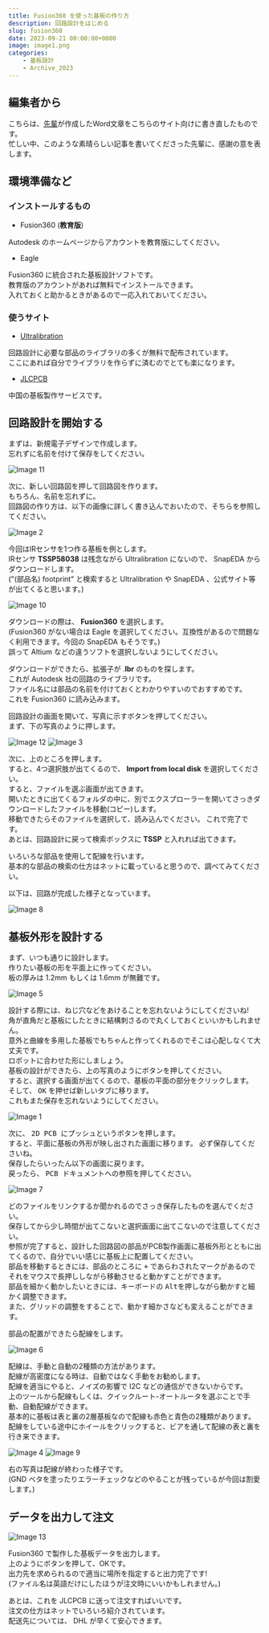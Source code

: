 ```yaml
---
title: Fusion360 を使った基板の作り方
description: 回路設計をはじめる
slug: fusion360
date: 2023-09-21 00:00:00+0000
image: image1.png
categories:
    - 基板設計
    - Archive_2023
---
```


## 編集者から
こちらは、[先輩](https://github.com/negi-tech)が作成したWord文章をこちらのサイト向けに書き直したものです。<br />
忙しい中、このような素晴らしい記事を書いてくださった先輩に、感謝の意を表します。<br />

## 環境準備など

### インストールするもの
- Fusion360 (**教育版**)

Autodesk のホームページからアカウントを教育版にしてください。<br />

- Eagle

Fusion360 に統合された基板設計ソフトです。<br />
教育版のアカウントがあれば無料でインストールできます。<br />
入れておくと助かるときがあるので一応入れておいてください。<br />

### 使うサイト
- [Ultralibration](https://www.ultralibrarian.com/)

回路設計に必要な部品のライブラリの多くが無料で配布されています。<br />
ここにあれば自分でライブラリを作らずに済むのでとても楽になります。<br />

- [JLCPCB](https://jlcpcb.com/)

中国の基板製作サービスです。<br />

## 回路設計を開始する
まずは、<kbd>新規電子デザイン</kbd>で作成します。<br />
忘れずに名前を付けて保存をしてください。<br />

![Image 11](image11.png)

次に、<kbd>新しい回路図</kbd>を押して回路図を作ります。<br />
もちろん、名前を忘れずに。<br />
回路図の作り方は、以下の画像に詳しく書き込んでおいたので、そちらを参照してください。<br />

![Image 2](image2.jpg)

今回はIRセンサを1つ作る基板を例とします。<br />
IRセンサ **TSSP58038** は残念ながら Ultralibration にないので、 SnapEDA からダウンロードします。<br />
("(部品名) footprint" と検索すると Ultralibration や SnapEDA 、公式サイト等が出てくると思います。)<br />

![Image 10](image10.png)

ダウンロードの際は、 **Fusion360** を選択します。<br />
(Fusion360 がない場合は Eagle を選択してください。互換性があるので問題なく利用できます。今回の SnapEDA もそうです。)<br />
誤って Altium などの違うソフトを選択しないようにしてください。<br />

ダウンロードができたら、拡張子が .**lbr** のものを探します。<br />
これが Autodesk 社の回路のライブラリです。<br />
ファイル名には部品の名前を付けておくとわかりやすいのでおすすめです。<br />
これを Fusion360 に読み込みます。<br />

回路設計の画面を開いて、写真に示すボタンを押してください。<br />
まず、下の写真のように押します。<br />

![Image 12](image12.png)
![Image 3](image3.png)

次に、上のところを押します。<br />
すると、4つ選択肢が出てくるので、 **Import from local disk** を選択してください。<br />
すると、ファイルを選ぶ画面が出てきます。<br />
開いたときに出てくるフォルダの中に、別でエクスプローラーを開いてさっきダウンロードしたファイルを移動(コピー)します。<br />
移動できたらそのファイルを選択して、読み込んでください。
これで完了です。<br />
あとは、回路設計に戻って検索ボックスに **TSSP** と入れれば出てきます。<br />

いろいろな部品を使用して配線を行います。<br />
基本的な部品の検索の仕方はネットに載っていると思うので、調べてみてください。<br />

以下は、回路が完成した様子となっています。<br />

![Image 8](image8.jpg)

## 基板外形を設計する
まず、いつも通りに設計します。<br />
作りたい基板の形を平面上に作ってください。<br />
板の厚みは 1.2mm もしくは 1.6mm が無難です。<br />

![Image 5](image5.png)

設計する際には、ねじ穴などをあけることを忘れないようにしてくださいね!<br />
角が直角だと基板にしたときに結構刺さるので丸くしておくといいかもしれません。<br />
意外と曲線を多用した基板でもちゃんと作ってくれるのでそこは心配しなくて大丈夫です。<br />
ロボットに合わせた形にしましょう。<br />
基板の設計ができたら、上の写真のようにボタンを押してください。<br />
すると、選択する画面が出てくるので、基板の平面の部分をクリックします。<br />
そして、 <kbd>OK</kbd> を押せば新しいタブに移ります。<br />
これもまた保存を忘れないようにしてください。<br />

![Image 1](image1.png)

次に、 <kbd>2D PCB にプッシュ</kbd>というボタンを押します。<br />
すると、平面に基板の外形が映し出された画面に移ります。
必ず保存してくださいね。<br />
保存したらいったん以下の画面に戻ります。<br />
戻ったら、 <kbd>PCB ドキュメントへの参照</kbd>を押してください。<br />

![Image 7](image7.png)

どのファイルをリンクするか聞かれるのでさっき保存したものを選んでください。<br />
保存してから少し時間が出てこないと選択画面に出てこないので注意してください。<br />
参照が完了すると、設計した回路図の部品がPCB製作画面に基板外形とともに出てくるので、自分でいい感じに基板上に配置してください。<br />
部品を移動するときには、部品のところに <kbd>+</kbd> であらわされたマークがあるのでそれをマウスで長押ししながら移動させると動かすことができます。<br />
部品を細かく動かしたいときには、キーボードの <kbd>Alt</kbd>を押しながら動かすと細かく調整できます。<br />
また、グリッドの調整をすることで、動かす細かさなども変えることができます。<br />

部品の配置ができたら配線をします。<br />

![Image 6](image6.png)

配線は、手動と自動の2種類の方法があります。<br />
配線が高密度になる時は、自動ではなく手動をお勧めします。<br />
配線を適当にやると、ノイズの影響で I2C などの通信ができないからです。<br />
上のツールから<kbd>配線</kbd>もしくは、<kbd>クイックルート</kbd>-<kbd>オートルータ</kbd>を選ぶことで手動、自動配線ができます。<br />
基本的に基板は表と裏の2層基板なので配線も赤色と青色の2種類があります。<br />
配線をしている途中にホイールをクリックすると、ビアを通して配線の表と裏を行き来できます。<br />

![Image 4](image4.png) ![Image 9](image9.png)

右の写真は配線が終わった様子です。<br />
(GND ベタを塗ったりエラーチェックなどのやることが残っているが今回は割愛します。)<br />

## データを出力して注文
![Image 13](image13.png)

Fusion360 で製作した基板データを出力します。<br />
上のようにボタンを押して、OKです。<br />
出力先を求められるので適当に場所を指定すると出力完了です!<br />
(ファイル名は英語だけにしたほうが注文時にいいかもしれません。)<br />

あとは、これを JLCPCB に送って注文すればいいです。<br />
注文の仕方はネットでいろいろ紹介されています。<br />
配送先については、 DHL が早くて安心できます。<br />
